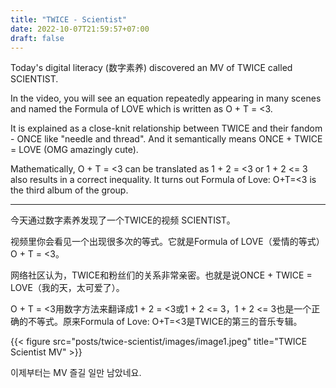 ```yaml
---
title: "TWICE - Scientist"
date: 2022-10-07T21:59:57+07:00
draft: false
---
```


Today's digital literacy (数字素养) discovered an MV of TWICE called SCIENTIST.

In the video, you will see an equation repeatedly appearing in many scenes and named the Formula of LOVE which is written as O + T = <3.

It is explained as a close-knit relationship between TWICE and their fandom - ONCE like "needle and thread". And it semantically means ONCE + TWICE = LOVE (OMG amazingly cute).

Mathematically, O + T = <3 can be translated as 1 + 2 = <3 or 1 + 2 <= 3 also results in a correct inequality. It turns out Formula of Love: O+T=<3 is the third album of the group.

___

今天通过数字素养发现了一个TWICE的视频 SCIENTIST。

视频里你会看见一个出现很多次的等式。它就是Formula of LOVE（爱情的等式）O + T = <3。

网络社区认为，TWICE和粉丝们的关系非常亲密。也就是说ONCE + TWICE = LOVE（我的天，太可爱了）。

O + T = <3用数字方法来翻译成1 + 2 = <3或1 + 2 <= 3，1 + 2 <= 3也是一个正确的不等式。原来Formula of Love: O+T=<3是TWICE的第三的音乐专辑。

{{< figure src="posts/twice-scientist/images/image1.jpeg" title="TWICE Scientist MV" >}}

이제부터는 MV 즐길 일만 남았네요.